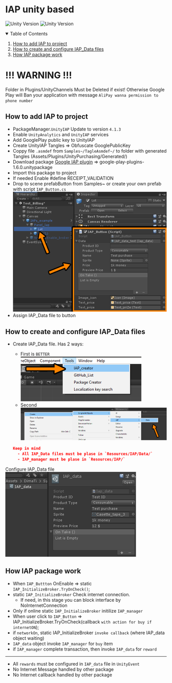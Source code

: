 
# IAP unity based
![Unity Version](https://img.shields.io/badge/Unity-2020.3.25-blue.svg)
![Unity Version](https://img.shields.io/badge/UnityIAP-4.1.3-blue.svg)

<!-- TABLE OF CONTENTS -->
<details open="open">
  <summary>Table of Contents</summary>
  <ol>
    <li><a href="#How-to-add-IAP-to-project">How to add IAP to project</a></li>
    <li><a href="#How-to-create-and-configure-IAP_Data-files">How to create and configure IAP_Data files</a></li>
    <li><a href="#How-IAP-package-work">How IAP package work</a></li> 
  </ol>
</details>

# !!! WARNING !!! 
Folder in Plugins/UnityChannels  Must be Deleted if exist! Otherwise Google Play will Ban your application with message `AliPay wanna permission to phone number`

## How to add IAP to project
* PackageManager.`UnityIAP` Update to version `4.1.3`
* Enable `UnityAnalytics` and `UnityIAP` services
* Add GooglePlay public key to UnityIAP
* Create UnityIAP Tangles => Obfuscate GooglePublicKey
* Coppy file `.asmdef` from `Samples~/TagleAsmdef~/` to folder with generated Tangles (Assets/Plugins/UnityPurchasing/Generated/)
* Download package [Google IAP plugin](https://developer.android.com/google/play/billing/unity#import-plugin) => google-play-plugins-1.6.0.unitypackage
* Import this package to project
* If needed Enable #define RECEIPT_VALIDATION 
* Drop to scene prefabButton from Samples~ or create your own prefab with script `IAP_Button.cs`
![](Images/IAP_button.png)
* Assign IAP_Data file to button



## How to create and configure IAP_Data files
* Create IAP_Data file. Has 2 ways:
  - First is `BETTER` <br /> ![](Images/IAP_ToolsPopup.png)
  - Second <br /> ![](Images/IAP_dataCreationPopup.png)
  
  ```json
  Keep in mind
    - All IAP_Data files must be plase in `Resources/IAP/Data/`
    - IAP_manager must be plase in `Resources/IAP/`
  ```
  
Configure IAP_Data file <br />
![](Images/IAP_dataObject.PNG)

## How IAP package work

* When `IAP_Buttton` OnEnable => static `IAP_InitializeBroker.TryOnCheck()`;
* static `IAP_InitializeBroker` Check internet connection.
  - If need, in this stage you can block interface by NoInternetConnection
* Only if online static `IAP_InitializeBroker` initilize `IAP_manager`
* When user click to `IAP_Button` =>  IAP_InitializeBroker.TryOnCheck(callback `with action for buy if internetON`);
* if `networkOn`, static IAP_InitializeBroker `invoke callback` (where IAP_data object waiting)
* `IAP_data` object invoke `IAP_manager` for `buy` item
* if `IAP_manager` complete transaction, then invoke `IAP_data` for `reward`

----
* All `rewards` must be configured in `IAP_data` file in `UnityEvent`
* No Internet Message handled by other package
* No Internet callback handled by other package
